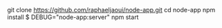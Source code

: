 git clone https://github.com/raphaeljaoui/node-app.git
cd node-app
npm install
$ DEBUG="node-app:server" npm start

